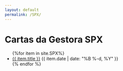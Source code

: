 ```yaml
---
layout: default
permalink: /SPX/
---
```


<h1>Cartas da Gestora SPX</h1>
<ul>
{%for item in site.SPX%}
  <li>
<a href="{{ site.baseurl }}{{ item.url }}">{{ item.title }}</a>
<span>{{ item.date | date: "%B %-d, %Y" }}</span>
  </li>
    {% endfor %}
</ul>
